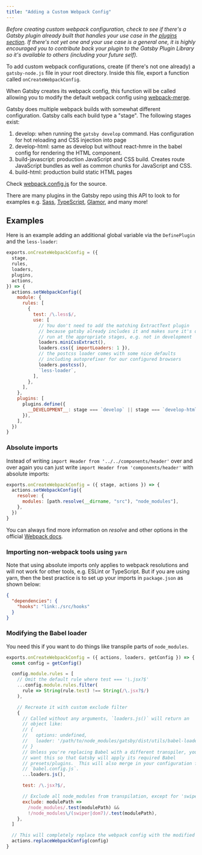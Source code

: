 ```yaml
---
title: "Adding a Custom Webpack Config"
---
```


_Before creating custom webpack configuration, check to see if there's a Gatsby plugin already built that handles your use case in the [plugins section](/docs/plugins/). If there's not yet one and your use case is a general one, it is highly encouraged you to contribute back your plugin to the Gatsby Plugin Library so it's available to others (including your future self)._

To add custom webpack configurations, create (if there's not one already) a `gatsby-node.js` file in your root directory. Inside this file, export a function called `onCreateWebpackConfig`.

When Gatsby creates its webpack config, this function will be called allowing you to modify the default webpack config using [webpack-merge](https://github.com/survivejs/webpack-merge).

Gatsby does multiple webpack builds with somewhat different configuration. Gatsby calls each build type a "stage". The following stages exist:

1. develop: when running the `gatsby develop` command. Has configuration for hot reloading and CSS injection into page
2. develop-html: same as develop but without react-hmre in the babel config for rendering the HTML component.
3. build-javascript: production JavaScript and CSS build. Creates route JavaScript bundles as well as common chunks for JavaScript and CSS.
4. build-html: production build static HTML pages

Check [webpack.config.js](https://github.com/gatsbyjs/gatsby/blob/master/packages/gatsby/src/utils/webpack.config.js) for the source.

There are many plugins in the Gatsby repo using this API to look to for examples e.g. [Sass](/packages/gatsby-plugin-sass/), [TypeScript](/packages/gatsby-plugin-typescript/), [Glamor](/packages/gatsby-plugin-glamor/), and many more!

## Examples

Here is an example adding an additional global variable via the `DefinePlugin` and the `less-loader`:

```js:title=gatsby-node.js
exports.onCreateWebpackConfig = ({
  stage,
  rules,
  loaders,
  plugins,
  actions,
}) => {
  actions.setWebpackConfig({
    module: {
      rules: [
        {
          test: /\.less$/,
          use: [
            // You don't need to add the matching ExtractText plugin
            // because gatsby already includes it and makes sure it's only
            // run at the appropriate stages, e.g. not in development
            loaders.miniCssExtract(),
            loaders.css({ importLoaders: 1 }),
            // the postcss loader comes with some nice defaults
            // including autoprefixer for our configured browsers
            loaders.postcss(),
            `less-loader`,
          ],
        },
      ],
    },
    plugins: [
      plugins.define({
        __DEVELOPMENT__: stage === `develop` || stage === `develop-html`,
      }),
    ],
  })
}
```

### Absolute imports

Instead of writing `import Header from '../../components/header'` over and over again you can just write `import Header from 'components/header'` with absolute imports:

```js:title=gatsby-node.js
exports.onCreateWebpackConfig = ({ stage, actions }) => {
  actions.setWebpackConfig({
    resolve: {
      modules: [path.resolve(__dirname, "src"), "node_modules"],
    },
  })
}
```

You can always find more information on _resolve_ and other options in the official [Webpack docs](https://webpack.js.org/concepts/).

### Importing non-webpack tools using `yarn`

Note that using absolute imports only applies to webpack resolutions and will not work for other tools, e.g. ESLint or TypeScript.
But if you are using yarn, then the best practice is to set up your imports in `package.json` as shown below:

```json:title=package.json
{
  "dependencies": {
    "hooks": "link:./src/hooks"
  }
}
```

### Modifying the Babel loader

You need this if you want to do things like transpile parts of `node_modules`.

```js:title=gatsby-node.js
exports.onCreateWebpackConfig = ({ actions, loaders, getConfig }) => {
  const config = getConfig()

  config.module.rules = [
    // Omit the default rule where test === '\.jsx?$'
    ...config.module.rules.filter(
      rule => String(rule.test) !== String(/\.jsx?$/)
    ),

    // Recreate it with custom exclude filter
    {
      // Called without any arguments, `loaders.js()` will return an
      // object like:
      // {
      //   options: undefined,
      //   loader: '/path/to/node_modules/gatsby/dist/utils/babel-loader.js',
      // }
      // Unless you're replacing Babel with a different transpiler, you probably
      // want this so that Gatsby will apply its required Babel
      // presets/plugins.  This will also merge in your configuration from
      // `babel.config.js`.
      ...loaders.js(),

      test: /\.jsx?$/,

      // Exclude all node_modules from transpilation, except for 'swiper' and 'dom7'
      exclude: modulePath =>
        /node_modules/.test(modulePath) &&
        !/node_modules\/(swiper|dom7)/.test(modulePath),
    },
  ]

  // This will completely replace the webpack config with the modified object.
  actions.replaceWebpackConfig(config)
}
```
